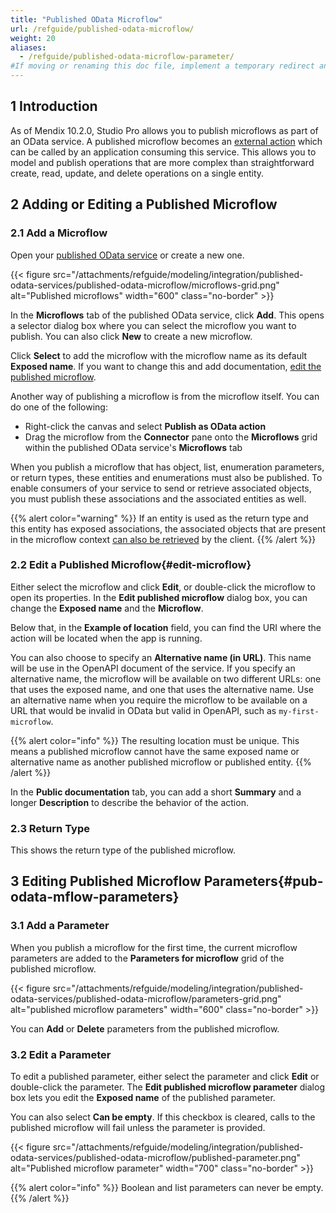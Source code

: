 ```yaml
---
title: "Published OData Microflow"
url: /refguide/published-odata-microflow/
weight: 20
aliases:
  - /refguide/published-odata-microflow-parameter/
#If moving or renaming this doc file, implement a temporary redirect and let the respective team know they should update the URL in the product. See Mapping to Products for more details.
---
```


## 1 Introduction

As of Mendix 10.2.0, Studio Pro allows you to publish microflows as part of an OData service. A published microflow becomes an [external action](/refguide/call-external-action/) which can be called by an application consuming this service. This allows you to model and publish operations that are more complex than straightforward create, read, update, and delete operations on a single entity.

## 2 Adding or Editing a Published Microflow

### 2.1 Add a Microflow

Open your [published OData service](/refguide/published-odata-services/) or create a new one.

{{< figure src="/attachments/refguide/modeling/integration/published-odata-services/published-odata-microflow/microflows-grid.png" alt="Published microflows" width="600" class="no-border" >}}

In the **Microflows** tab of the published OData service, click **Add**. This opens a selector dialog box where you can select the microflow you want to publish. You can also click **New** to create a new microflow.

Click **Select** to add the microflow with the microflow name as its default **Exposed name**. If you want to change this and add documentation, [edit the published microflow](#edit-microflow).

Another way of publishing a microflow is from the microflow itself. You can do one of the following:

* Right-click the canvas and select **Publish as OData action**
* Drag the microflow from the **Connector** pane onto the **Microflows** grid within the published OData service's **Microflows** tab

When you publish a microflow that has object, list, enumeration parameters, or return types, these entities and enumerations must also be published. To enable consumers of your service to send or retrieve associated objects, you must publish these associations and the associated entities as well.

{{% alert color="warning" %}}
If an entity is used as the return type and this entity has exposed associations, the associated objects that are present in the microflow context [can also be retrieved](/refguide/supported-odata-operations/#retrieving-associated-objects) by the client. 
{{% /alert %}}

### 2.2 Edit a Published Microflow{#edit-microflow}

Either select the microflow and click **Edit**, or double-click the microflow to open its properties. In the **Edit published microflow** dialog box, you can change the **Exposed name** and the **Microflow**. 

Below that, in the **Example of location** field, you can find the URI where the action will be located when the app is running.

You can also choose to specify an **Alternative name (in URL)**. This name will be use in the OpenAPI document of the service. If you specify an alternative name, the microflow will be available on two different URLs: one that uses the exposed name, and one that uses the alternative name. Use an alternative name when you require the microflow to be available on a URL that would be invalid in OData but valid in OpenAPI, such as `my-first-microflow`.

{{% alert color="info" %}}
The resulting location must be unique. This means a published microflow cannot have the same exposed name or alternative name as another published microflow or published entity.
{{% /alert %}}

In the **Public documentation** tab, you can add a short **Summary** and a longer **Description** to describe the behavior of the action.

### 2.3 Return Type

This shows the return type of the published microflow.

## 3 Editing Published Microflow Parameters{#pub-odata-mflow-parameters}

### 3.1 Add a Parameter

When you publish a microflow for the first time, the current microflow parameters are added to the **Parameters for microflow** grid of the published microflow. 

{{< figure src="/attachments/refguide/modeling/integration/published-odata-services/published-odata-microflow/parameters-grid.png" alt="published microflow parameters" width="600" class="no-border" >}}

You can **Add** or **Delete** parameters from the published microflow.

### 3.2 Edit a Parameter

To edit a published parameter, either select the parameter and click **Edit** or double-click the parameter. The **Edit published microflow parameter** dialog box lets you edit the **Exposed name** of the published parameter.

You can also select **Can be empty**. If this checkbox is cleared, calls to the published microflow will fail unless the parameter is provided.

{{< figure src="/attachments/refguide/modeling/integration/published-odata-services/published-odata-microflow/published-parameter.png" alt="Published microflow parameter" width="700" class="no-border" >}}

{{% alert color="info" %}}
Boolean and list parameters can never be empty.
{{% /alert %}}
